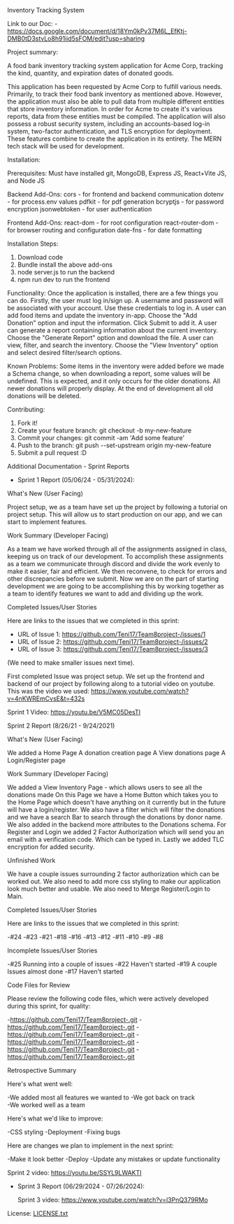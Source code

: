 
Inventory Tracking System

Link to our Doc: -https://docs.google.com/document/d/18Ym0kPv37M6L_EfKtj-DMB0tD3stvLo8h91iid5sFOM/edit?usp=sharing

Project summary:

A food bank inventory tracking system application for Acme Corp, tracking the kind, quantity, and expiration dates of donated goods.

This application has been requested by Acme Corp to fulfill various needs. Primarily, to track their food bank inventory as mentioned above. However, the application must also be able to pull data from multiple different entities that store inventory information. In order for Acme to create it's various reports, data from these entities must be compiled. The application will also possess a robust security system, including an accounts-based log-in system, two-factor authentication, and TLS encryption for deployment. These features combine to create the application in its entirety. The MERN tech stack will be used for development.


Installation:

Prerequisites:
Must have installed git, MongoDB, Express JS, React+Vite JS, and Node JS

Backend Add-Ons:
cors - for frontend and backend communication
dotenv - for process.env values
pdfkit - for pdf generation
bcryptjs - for password encryption
jsonwebtoken - for user authentication

Frontend Add-Ons:
react-dom - for root configuration
react-router-dom - for browser routing and configuration
date-fns - for date formatting

Installation Steps:
1. Download code
2. Bundle install the above add-ons
3. node server.js to run the backend
4. npm run dev to run the frontend


Functionality: 
Once the application is installed, there are a few things you can do.
Firstly, the user must log in/sign up. A username and password will be associated with your account. Use these credentials to log in.
A user can add food items and update the inventory in-app. Choose the "Add Donation" option and input the information. Click Submit to add it.
A user can generate a report containing information about the current inventory. Choose the "Generate Report" option and download the file.
A user can view, filter, and search the inventory. Choose the "View Inventory" option and select desired filter/search options.

Known Problems: 
Some items in the inventory were added before we made a Schema change, so when downloading a report, some values will be undefined.
This is expected, and it only occurs for the older donations. All newer donations will properly display.
At the end of development all old donations will be deleted.

Contributing:
1. Fork it!
2. Create your feature branch: git checkout -b my-new-feature
3. Commit your changes: git commit -am 'Add some feature'
4. Push to the branch: git push --set-upstream origin my-new-feature
5. Submit a pull request :D

Additional Documentation - Sprint Reports
- Sprint 1 Report (05/06/24 - 05/31/2024):

What's New (User Facing)

Project setup, we as a team have set up the project by following a tutorial on project setup. 
This will allow us to start production on our app, and we can start to implement features.

Work Summary (Developer Facing)

As a team we have worked through all of the assignments assigned in class, keeping us on track of our
development. To accomplish these assignments as a team we communicate through discord and divide the
work evenly to make it easier, fair and efficient. We then reconvene, to check for errors and other discrepancies
before we submit. Now we are on the part of starting development we are going to be accomplishing this
by working together as a team to identify features we want to add and dividing up the work.

Completed Issues/User Stories

Here are links to the issues that we completed in this sprint:

- URL of Issue 1:
https://github.com/Teni17/Team8project-/issues/1
- URL of Issue 2:
https://github.com/Teni17/Team8project-/issues/2
- URL of Issue 3:
https://github.com/Teni17/Team8project-/issues/3

(We need to make smaller issues next time).

First completed Issue was project setup. We set up the frontend and backend of our project by following along to a tutorial video on youtube.
This was the video we used: https://www.youtube.com/watch?v=4nKWREmCvsE&t=432s

Sprint 1 Video: https://youtu.be/V5MC05DesTI

Sprint 2 Report (8/26/21 - 9/24/2021)

What's New (User Facing)

We added a Home Page
A donation creation page
A View donations page
A Login/Register page

Work Summary (Developer Facing)

We added a View Inventory Page - which allows users to see all the donations made On this Page we have a Home Button which takes you to the Home Page which doesn't have anything on it currently but in the future will have a login/register. We also have a filter which will filter the donations and we have a search Bar to search through the donations by donor name. We also added in the backend more attributes to the Donations schema. For Register and Login we added 2 Factor Authorization which will send you an email with a verification code. Which can be typed in. Lastly we added TLC encryption for added security.

Unfinished Work

We have a couple issues surrounding 2 factor authorization which can be worked out. We also need to add more css styling to make our application look much better and usable. We also need to Merge Register/Login to Main.

Completed Issues/User Stories

Here are links to the issues that we completed in this sprint:

-#24
-#23
-#21
-#18
-#16
-#13
-#12
-#11
-#10
-#9
-#8

Incomplete Issues/User Stories

-#25 Running into a couple of issues
-#22 Haven't started
-#19 A couple Issues almost done
-#17 Haven't started

Code Files for Review

Please review the following code files, which were actively developed during this sprint, for quality:

-https://github.com/Teni17/Team8project-.git
-https://github.com/Teni17/Team8project-.git
-https://github.com/Teni17/Team8project-.git
-https://github.com/Teni17/Team8project-.git
-https://github.com/Teni17/Team8project-.git
-https://github.com/Teni17/Team8project-.git

Retrospective Summary

Here's what went well:

-We added most all features we wanted to
-We got back on track  
-We worked well as a team

Here's what we'd like to improve:

-CSS styling
-Deployment
-Fixing bugs

Here are changes we plan to implement in the next sprint:

-Make it look better 
-Deploy
-Update any mistakes or update functionality

  
Sprint 2 video: https://youtu.be/SSYL9LWAKTI
  
- Sprint 3 Report (06/29/2024 - 07/26/2024):

  Sprint 3 video: https://www.youtube.com/watch?v=l3PnQ379RMo

License:
[LICENSE.txt](https://github.com/Teni17/Team8project-/files/15476089/LICENSE.txt)


